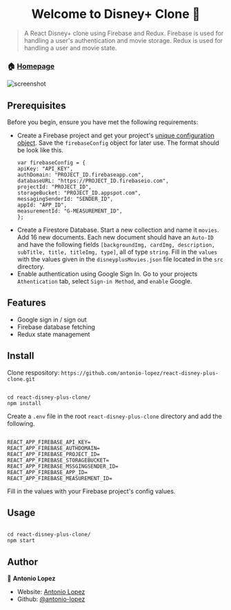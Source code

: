 <h1 align="center">Welcome to Disney+ Clone 👋</h1>
<p>
</p>

> A React Disney+ clone using Firebase and Redux. Firebase is used for handling a user's authentication and movie storage. Redux is used for handling a user and movie state.

### 🏠 [Homepage](https://antonio-disneyplus-clone.netlify.app)

![screenshot](/uploads/disneyplus-clone-screenshot.png?raw=true)

## Prerequisites

Before you begin, ensure you have met the following requirements:

- Create a Firebase project and get your project's [unique configuration object](https://firebase.google.com/docs/web/setup). Save the `firebaseConfig` object for later use. The format should be look like this.
  ```
  var firebaseConfig = {
  apiKey: "API_KEY",
  authDomain: "PROJECT_ID.firebaseapp.com",
  databaseURL: "https://PROJECT_ID.firebaseio.com",
  projectId: "PROJECT_ID",
  storageBucket: "PROJECT_ID.appspot.com",
  messagingSenderId: "SENDER_ID",
  appId: "APP_ID",
  measurementId: "G-MEASUREMENT_ID",
  };
  ```
- Create a Firestore Database. Start a new collection and name it `movies`. Add 16 new documents. Each new document should have an `Auto-ID` and have the following fields `[backgroundImg, cardImg, description, subTitle, title, titleImg, type]`, all of type `string`. Fill in the `values` with the values given in the `disneyplusMovies.json` file located in the `src` directory.
- Enable authentication using Google Sign In. Go to your projects `Athentication` tab, select `Sign-in Method`, and `enable` Google.

## Features

- Google sign in / sign out
- Firebase database fetching
- Redux state management

## Install

Clone respository: `https://github.com/antonio-lopez/react-disney-plus-clone.git`

```

cd react-disney-plus-clone/
npm install

```

Create a `.env` file in the root `react-disney-plus-clone` directory and add the following.

```

REACT_APP_FIREBASE_API_KEY=
REACT_APP_FIREBASE_AUTHDOMAIN=
REACT_APP_FIREBASE_PROJECT_ID=
REACT_APP_FIREBASE_STORAGEBUCKET=
REACT_APP_FIREBASE_MSSGINGSENDER_ID=
REACT_APP_FIREBASE_APP_ID=
REACT_APP_FIREBASE_MEASUREMENT_ID=

```

Fill in the values with your Firebase project's config values.

## Usage

```

cd react-disney-plus-clone/
npm start

```

## Author

👤 **Antonio Lopez**

- Website: [Antonio Lopez](https://www.antoniolopez.me/)
- Github: [@antonio-lopez](https://github.com/antonio-lopez)
